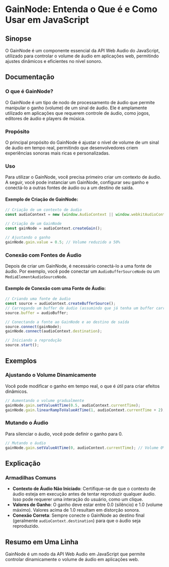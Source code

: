 <!--
Meta Description: # GainNode: Entenda o Que é e Como Usar em JavaScript ## Sinopse O GainNode é um componente essencial da API Web Audio do JavaScript, utilizado para c...
Meta Keywords: áudio, gainnode, que, volume, audiocontext
-->

# GainNode: Entenda o Que é e Como Usar em JavaScript

## Sinopse
O GainNode é um componente essencial da API Web Audio do JavaScript, utilizado para controlar o volume de áudio em aplicações web, permitindo ajustes dinâmicos e eficientes no nível sonoro.

## Documentação
### O que é GainNode?
O GainNode é um tipo de nodo de processamento de áudio que permite manipular o ganho (volume) de um sinal de áudio. Ele é amplamente utilizado em aplicações que requerem controle de áudio, como jogos, editores de áudio e players de música.

### Propósito
O principal propósito do GainNode é ajustar o nível de volume de um sinal de áudio em tempo real, permitindo que desenvolvedores criem experiências sonoras mais ricas e personalizadas.

### Uso
Para utilizar o GainNode, você precisa primeiro criar um contexto de áudio. A seguir, você pode instanciar um GainNode, configurar seu ganho e conectá-lo a outras fontes de áudio ou a um destino de saída.

#### Exemplo de Criação de GainNode:
```javascript
// Criação de um contexto de áudio
const audioContext = new (window.AudioContext || window.webkitAudioContext)();

// Criação de um GainNode
const gainNode = audioContext.createGain();

// Ajustando o ganho
gainNode.gain.value = 0.5; // Volume reduzido a 50%
```

### Conexão com Fontes de Áudio
Depois de criar um GainNode, é necessário conectá-lo a uma fonte de áudio. Por exemplo, você pode conectar um `AudioBufferSourceNode` ou um `MediaElementAudioSourceNode`.

#### Exemplo de Conexão com uma Fonte de Áudio:
```javascript
// Criando uma fonte de áudio
const source = audioContext.createBufferSource();
// Carregando um buffer de áudio (assumindo que já tenha um buffer carregado)
source.buffer = audioBuffer;

// Conectando a fonte ao GainNode e ao destino de saída
source.connect(gainNode);
gainNode.connect(audioContext.destination);

// Iniciando a reprodução
source.start();
```

## Exemplos
### Ajustando o Volume Dinamicamente
Você pode modificar o ganho em tempo real, o que é útil para criar efeitos dinâmicos.

```javascript
// Aumentando o volume gradualmente
gainNode.gain.setValueAtTime(0.5, audioContext.currentTime);
gainNode.gain.linearRampToValueAtTime(1, audioContext.currentTime + 2); // Aumenta para 100% em 2 segundos
```

### Mutando o Áudio
Para silenciar o áudio, você pode definir o ganho para 0.

```javascript
// Mutando o áudio
gainNode.gain.setValueAtTime(0, audioContext.currentTime); // Volume 0%
```

## Explicação
### Armadilhas Comuns
- **Contexto de Áudio Não Iniciado**: Certifique-se de que o contexto de áudio esteja em execução antes de tentar reproduzir qualquer áudio. Isso pode requerer uma interação do usuário, como um clique.
- **Valores de Ganho**: O ganho deve estar entre 0.0 (silêncio) e 1.0 (volume máximo). Valores acima de 1.0 resultam em distorção sonora.
- **Conexão Correta**: Sempre conecte o GainNode ao destino final (geralmente `audioContext.destination`) para que o áudio seja reproduzido.

## Resumo em Uma Linha
GainNode é um nodo da API Web Audio em JavaScript que permite controlar dinamicamente o volume de áudio em aplicações web.